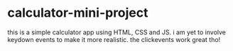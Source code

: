 # calculator-mini-project
this is a simple calculator app using HTML, CSS and JS. i am yet to involve keydown events to make it more realistic. the clickevents work great tho!
